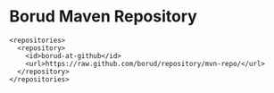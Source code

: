# Borud Maven Repository


    <repositories>
      <repository>
        <id>borud-at-github</id>
        <url>https://raw.github.com/borud/repository/mvn-repo/</url>
      </repository>
    </repositories>
